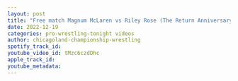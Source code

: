 ```yaml
---
layout: post
title: "Free match Magnum McLaren vs Riley Rose (The Return Anniversary Show)"
date: 2022-12-19
categories: pro-wrestling-tonight videos
author: chicagoland-championship-wrestling
spotify_track_id: 
youtube_video_id: tMzc6czdDhc
apple_track_id: 
youtube_metadata: 
---
```

